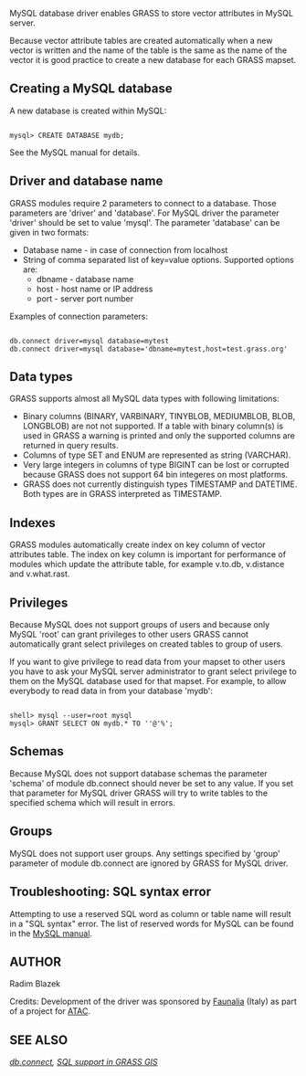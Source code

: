 
MySQL database driver enables GRASS to store vector attributes
in MySQL server.

Because vector attribute tables
are created automatically when a new vector is written and the
name of the table is the same as the name of the vector it is
good practice to create a new database for each GRASS mapset.

## Creating a MySQL database

A new database is created within MySQL:

```

mysql> CREATE DATABASE mydb;

```

See the MySQL manual for details.

## Driver and database name

GRASS modules require 2 parameters to connect to a database.
Those parameters are 'driver' and 'database'. For MySQL driver
the parameter 'driver' should be set to value 'mysql'.
The parameter 'database' can be given in two formats:

* Database name - in case of connection from localhost
* String of comma separated list of key=value options.
  Supported options are:
    * dbname - database name
    * host - host name or IP address
    * port - server port number

Examples of connection parameters:

```

db.connect driver=mysql database=mytest
db.connect driver=mysql database='dbname=mytest,host=test.grass.org'

```

## Data types

GRASS supports almost all MySQL data types with following limitations:

* Binary columns (BINARY, VARBINARY, TINYBLOB, MEDIUMBLOB,
  BLOB, LONGBLOB) are not not supported.
  If a table with binary column(s) is used in GRASS
  a warning is printed and only the supported columns are
  returned in query results.
* Columns of type SET and ENUM are represented as string (VARCHAR).
* Very large integers in columns of type BIGINT can be lost
  or corrupted because GRASS does not support 64 bin integeres
  on most platforms.
* GRASS does not currently distinguish types TIMESTAMP and
  DATETIME. Both types are in GRASS interpreted as TIMESTAMP.

## Indexes

GRASS modules automatically create index on key column of vector
attributes table. The index on key column is important
for performance of modules which update the attribute table,
for example v.to.db, v.distance and v.what.rast.

## Privileges

Because MySQL does not support groups of users and because
only MySQL 'root' can grant privileges to other users
GRASS cannot automatically grant select privileges on created
tables to group of users.

If you want to give privilege to read data from your mapset
to other users you have to ask your MySQL server administrator
to grant select privilege to them on the MySQL database used
for that mapset. For example, to allow everybody to read data
in from your database 'mydb':

```

shell> mysql --user=root mysql
mysql> GRANT SELECT ON mydb.* TO ''@'%';

```

## Schemas

Because MySQL does not support database schemas the parameter
'schema' of module db.connect should never be set to any
value. If you set that parameter for MySQL driver GRASS will
try to write tables to the specified schema which will result
in errors.

## Groups

MySQL does not support user groups. Any settings specified
by 'group' parameter of module db.connect are ignored by
GRASS for MySQL driver.

## Troubleshooting: SQL syntax error

Attempting to use a reserved SQL word as column or table name will result
in a "SQL syntax" error. The list of reserved words for MySQL can be
found in the [MySQL manual](https://dev.mysql.com/doc/refman/8.4/en/keywords.html#keywords-in-current-series).

## AUTHOR

Radim Blazek

Credits: Development of the driver was sponsored by
[Faunalia](https://www.faunalia.it) (Italy)
as part of a project for [ATAC](https://www.atac.roma.it/).

## SEE ALSO

*[db.connect](db.connect.html),
[SQL support in GRASS GIS](sql.html)*
